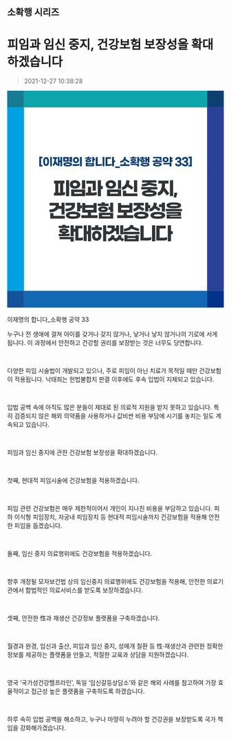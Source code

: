 ## 소확행 시리즈
# 피임과 임신 중지, 건강보험 보장성을 확대하겠습니다
> 2021-12-27 10:38:28

![피임과 임신 중지, 건강보험 보장성을 확대하겠습니다](./211227225469.png)

이재명의 합니다_소확행 공약 33



누구나 전 생애에 걸쳐 아이를 갖거나 갖지 않거나, 낳거나 낳지 않거나의 기로에 서게 됩니다. 이 과정에서 안전하고 건강할 권리를 보장받는 것은 너무도 당연합니다.

​

다양한 피임 시술법이 개발되고 있으나, 주로 피임이 아닌 치료가 목적일 때만 건강보험이 적용됩니다. 낙태죄는 헌법불합치 판결 이후에도 후속 입법이 지체되고 있습니다.

​

입법 공백 속에 아직도 많은 분들이 제대로 된 의료적 지원을 받지 못하고 있습니다. 특히 검증되지 않은 해외 의약품을 사용하거나 값비싼 비용 부담에 시기를 놓치는 일도 계속되고 있습니다.

​

피임과 임신 중지에 관한 건강보험 보장성을 확대하겠습니다.

​

첫째, 현대적 피임시술에 건강보험을 적용하겠습니다.

​

피임 관련 건강보험은 매우 제한적이어서 개인이 지나친 비용을 부담하고 있습니다. 피하 이식형 피임장치, 자궁내 피임장치 등 현대적 피임시술까지 건강보험을 적용해 안전한 피임을 돕겠습니다.

​

둘째, 임신 중지 의료행위에도 건강보험을 적용하겠습니다.

​

향후 개정될 모자보건법 상의 임신중지 의료행위에도 건강보험을 적용해, 안전한 의료기관에서 합법적인 의료서비스를 받도록 보장하겠습니다.

​

셋째, 안전한 性과 재생산 건강정보 플랫폼을 구축하겠습니다.

​

월경과 완경, 임신과 출산, 피임과 임신 중지, 성매개 질환 등 性·재생산과 관련한 정확한 정보를 제공하는 플랫폼을 만들고, 적절한 교육과 상담을 지원하겠습니다.

​

영국 ‘국가성건강헬프라인’, 독일 ‘임신갈등상담소’와 같은 해외 사례를 참고하여 가장 효율적이고 접근성 높은 플랫품을 구축하도록 하겠습니다.

​

하루 속히 입법 공백을 해소하고, 누구나 마땅히 누려야 할 건강권을 보장받도록 국가 책임을 강화해가겠습니다.
